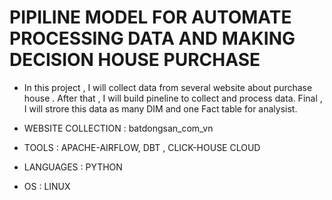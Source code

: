 # PIPILINE MODEL FOR AUTOMATE PROCESSING DATA AND MAKING DECISION HOUSE PURCHASE

- In this project , I will collect data from several website about purchase house . After that , I will build pineline to collect and process data. Final , I will strore this data as many DIM and one Fact table for analysist.
 
- WEBSITE COLLECTION : batdongsan_com_vn

- TOOLS : APACHE-AIRFLOW, DBT , CLICK-HOUSE CLOUD

- LANGUAGES : PYTHON

- OS : LINUX

